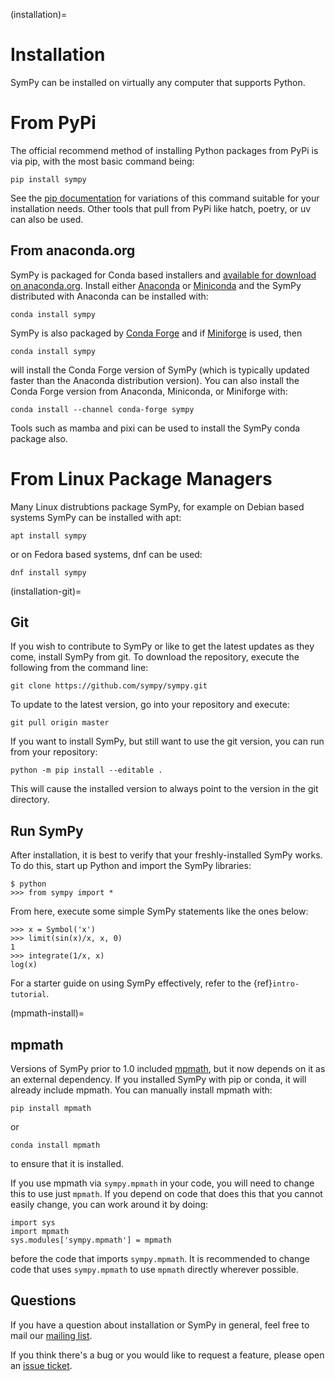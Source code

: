 (installation)=

# Installation

SymPy can be installed on virtually any computer that supports Python.

# From PyPi

The official recommend method of installing Python packages from PyPi is via
pip, with the most basic command being:

```
pip install sympy
```

See the [pip documentation](https://pip.pypa.io/en/stable/index.html) for
variations of this command suitable for your installation needs. Other tools
that pull from PyPi like hatch, poetry, or uv can also be used.

## From anaconda.org

SymPy is packaged for Conda based installers and [available for download on
anaconda.org](https://anaconda.org/search?q=sympy). Install either
[Anaconda](https://www.anaconda.com/products/distribution) or
[Miniconda](https://docs.anaconda.com/miniconda/) and the SymPy distributed
with Anaconda can be installed with:

```
conda install sympy
```

SymPy is also packaged by [Conda Forge](https://conda-forge.org) and if
[Miniforge](https://conda-forge.org/download/) is used, then

```
conda install sympy
```

will install the Conda Forge version of SymPy (which is typically updated
faster than the Anaconda distribution version). You can also install the Conda
Forge version from Anaconda, Miniconda, or Miniforge with:

```
conda install --channel conda-forge sympy
```

Tools such as mamba and pixi can be used to install the SymPy conda package
also.

# From Linux Package Managers

Many Linux distrubtions package SymPy, for example on Debian based systems
SymPy can be installed with apt:

```
apt install sympy
```

or on Fedora based systems, dnf can be used:

```
dnf install sympy
```

(installation-git)=
## Git

If you wish to contribute to SymPy or like to get the latest updates as they
come, install SymPy from git. To download the repository, execute the following
from the command line:

```
git clone https://github.com/sympy/sympy.git
```

To update to the latest version, go into your repository and execute:

```
git pull origin master
```

If you want to install SymPy, but still want to use the git version, you can
run from your repository:

```
python -m pip install --editable .
```

This will cause the installed version to always point to the version in the git
directory.

## Run SymPy

After installation, it is best to verify that your freshly-installed SymPy
works. To do this, start up Python and import the SymPy libraries:

```
$ python
>>> from sympy import *
```

From here, execute some simple SymPy statements like the ones below:

```
>>> x = Symbol('x')
>>> limit(sin(x)/x, x, 0)
1
>>> integrate(1/x, x)
log(x)
```
For a starter guide on using SymPy effectively, refer to the {ref}`intro-tutorial`.

(mpmath-install)=
## mpmath

Versions of SymPy prior to 1.0 included [mpmath], but it now depends on it as
an external dependency. If you installed SymPy with pip or conda, it will
already include mpmath. You can manually install mpmath with:

```
pip install mpmath
```

or

```
conda install mpmath
```

to ensure that it is installed.

If you use mpmath via `sympy.mpmath` in your code, you will need to change this
to use just `mpmath`. If you depend on code that does this that you cannot
easily change, you can work around it by doing:

```
import sys
import mpmath
sys.modules['sympy.mpmath'] = mpmath
```

before the code that imports `sympy.mpmath`. It is recommended to change code
that uses `sympy.mpmath` to use `mpmath` directly wherever possible.

## Questions

If you have a question about installation or SymPy in general, feel free to
mail our [mailing list].

If you think there's a bug or you would like to request a feature, please open
an [issue ticket].

[downloads site]: https://github.com/sympy/sympy/releases
[issue ticket]: https://github.com/sympy/sympy/issues
[mailing list]: https://groups.google.com/forum/#!forum/sympy
[mpmath]: https://mpmath.org/
